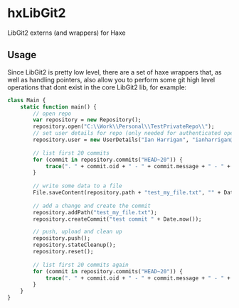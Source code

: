 # hxLibGit2

LibGit2 externs (and wrappers) for Haxe


## Usage

Since LibGit2 is pretty low level, there are a set of haxe wrappers that, as well as handling pointers, also allow you to perform some git high level operations that dont exist in the core LibGit2 lib, for example:

```haxe
class Main {
    static function main() {
        // open repo
        var repository = new Repository();
        repository.open("C:\\Work\\Personal\\TestPrivateRepo\\");
        // set user details for repo (only needed for authenticated operations, like push)
        repository.user = new UserDetails("Ian Harrigan", "ianharrigan@hotmail.com", "[password]");
        
        // list first 20 commits
        for (commit in repository.commits("HEAD~20")) {
            trace(". " + commit.oid + " - " + commit.message + " - " + commit.committer.name + ", " + commit.committer.email);
        }
        
        // write some data to a file
        File.saveContent(repository.path + "test_my_file.txt", "" + Date.now());
        
        // add a change and create the commit
        repository.addPath("test_my_file.txt");
        repository.createCommit("test commit " + Date.now());

        // push, upload and clean up
        repository.push();
        repository.stateCleanup();
        repository.reset();
        
        // list first 20 commits again
        for (commit in repository.commits("HEAD~20")) {
            trace(". " + commit.oid + " - " + commit.message + " - " + commit.committer.name + ", " + commit.committer.email);
        }
    }
}
```
